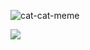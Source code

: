 ![cat-cat-meme](https://github.com/user-attachments/assets/3ddf06b3-f34b-4397-a5a6-cf75baf2e5eb)

<div id="badges">
  <img src="https://img.shields.io/badge/ChatGPT-black?style=for-the-badge&logo=OpenAI&logoColor=white="ChatGPT Badge"/>
</div>
